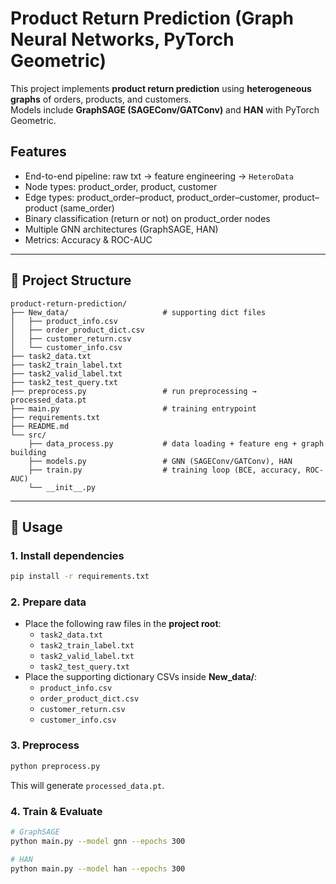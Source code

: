 # Product Return Prediction (Graph Neural Networks, PyTorch Geometric)

This project implements **product return prediction** using **heterogeneous graphs** of orders, products, and customers.  
Models include **GraphSAGE (SAGEConv/GATConv)** and **HAN** with PyTorch Geometric.

## Features
- End-to-end pipeline: raw txt → feature engineering → `HeteroData`
- Node types: product_order, product, customer
- Edge types: product_order–product, product_order–customer, product–product (same_order)
- Binary classification (return or not) on product_order nodes
- Multiple GNN architectures (GraphSAGE, HAN)
- Metrics: Accuracy & ROC-AUC

---

## 📂 Project Structure
```
product-return-prediction/
├── New_data/                     # supporting dict files
│   ├── product_info.csv
│   ├── order_product_dict.csv
│   ├── customer_return.csv
│   └── customer_info.csv
├── task2_data.txt
├── task2_train_label.txt
├── task2_valid_label.txt
├── task2_test_query.txt
├── preprocess.py                 # run preprocessing → processed_data.pt
├── main.py                       # training entrypoint
├── requirements.txt
├── README.md
└── src/
    ├── data_process.py           # data loading + feature eng + graph building
    ├── models.py                 # GNN (SAGEConv/GATConv), HAN
    ├── train.py                  # training loop (BCE, accuracy, ROC-AUC)
    └── __init__.py
```

---

## 🚀 Usage

### 1. Install dependencies
```bash
pip install -r requirements.txt
```

### 2. Prepare data
- Place the following raw files in the **project root**:
  - `task2_data.txt`
  - `task2_train_label.txt`
  - `task2_valid_label.txt`
  - `task2_test_query.txt`
- Place the supporting dictionary CSVs inside **New_data/**:
  - `product_info.csv`
  - `order_product_dict.csv`
  - `customer_return.csv`
  - `customer_info.csv`

### 3. Preprocess
```bash
python preprocess.py
```
This will generate `processed_data.pt`.

### 4. Train & Evaluate
```bash
# GraphSAGE
python main.py --model gnn --epochs 300

# HAN
python main.py --model han --epochs 300
```
